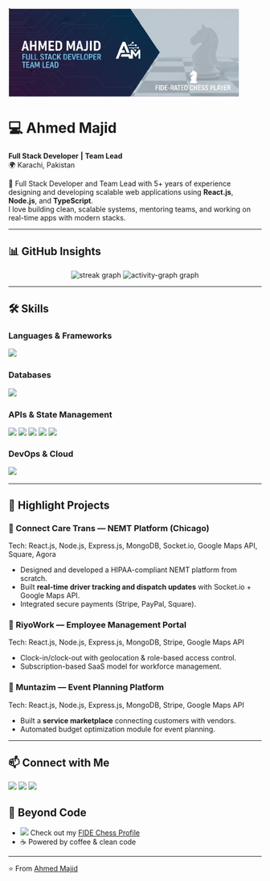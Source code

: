   <img src="https://raw.githubusercontent.com/ahmedmajidgit/ahmedmajidgit/refs/heads/main/images/cover-photo-new.png"  />


# 💻 Ahmed Majid 
**Full Stack Developer**  **|** **Team Lead**  
🌍 Karachi, Pakistan  

🚀 Full Stack Developer and Team Lead with 5+ years of experience designing and developing scalable web applications using **React.js**, **Node.js**, and **TypeScript**.  
I love building clean, scalable systems, mentoring teams, and working on real-time apps with modern stacks.  

---

## 📊 GitHub Insights
<p align="center">
  <img src="https://streak-stats.demolab.com?user=ahmedmajidgit&locale=en&mode=daily&theme=discord_old_blurple&hide_border=true&border_radius=5&order=3&card_width=800" height="150" alt="streak graph"  />
  <img src="https://github-readme-activity-graph.vercel.app/graph?username=ahmedmajidgit&radius=16&theme=react&area=true&hide_border=true&order=5" height="300" alt="activity-graph graph"  />
</p>

---

## 🛠 Skills  

### Languages & Frameworks  
<p>
<img src="https://skillicons.dev/icons?i=js,ts,python,nodejs,react,next,express,nest,tailwind,bootstrap,threejs" />
</p>

### Databases  
<p>
<img src="https://skillicons.dev/icons?i=mongodb,postgresql,mysql" />
</p>

### APIs & State Management
<p>
  <img src="https://img.shields.io/badge/REST-APIs-005571?style=for-the-badge&logo=fastapi&logoColor=white" />
  <img src="https://img.shields.io/badge/GraphQL-E10098?style=for-the-badge&logo=graphql&logoColor=white" />
  <img src="https://img.shields.io/badge/WebSockets-010101?style=for-the-badge&logo=socketdotio&logoColor=white" />
  <img src="https://img.shields.io/badge/Webhooks-FF6F00?style=for-the-badge&logo=zapier&logoColor=white" />
  <img src="https://img.shields.io/badge/Redux-764ABC?style=for-the-badge&logo=redux&logoColor=white" />
</p>

### DevOps & Cloud  
<p>
<img src="https://skillicons.dev/icons?i=git,github,aws,heroku,vercel,cloudflare,linux" />
</p>

---

## 🚀 Highlight Projects  

### 🔹 Connect Care Trans — NEMT Platform (Chicago)  
Tech: React.js, Node.js, Express.js, MongoDB, Socket.io, Google Maps API, Square, Agora  
- Designed and developed a HIPAA-compliant NEMT platform from scratch.  
- Built **real-time driver tracking and dispatch updates** with Socket.io + Google Maps API.  
- Integrated secure payments (Stripe, PayPal, Square).  

### 🔹 RiyoWork — Employee Management Portal  
Tech: React.js, Node.js, Express.js, MongoDB, Stripe, Google Maps API  
- Clock-in/clock-out with geolocation & role-based access control.  
- Subscription-based SaaS model for workforce management.  

### 🔹 Muntazim — Event Planning Platform  
Tech: React.js, Node.js, Express.js, MongoDB, Stripe, Google Maps API  
- Built a **service marketplace** connecting customers with vendors.  
- Automated budget optimization module for event planning.  

---

## 📫 Connect with Me  
<p>
  <a href="mailto:ahmedmajidgit.dev@gmail.com"><img src="https://skillicons.dev/icons?i=gmail" /></a>
  <a href="https://linkedin.com/in/ahmed-majid-software-engineer"><img src="https://skillicons.dev/icons?i=linkedin" /></a>
  <a href="https://github.com/ahmedmajidgit"><img src="https://skillicons.dev/icons?i=github" /></a>
</p>

## 🎯 Beyond Code
- <img src="https://upload.wikimedia.org/wikipedia/en/thumb/5/5b/Fidelogo.svg/220px-Fidelogo.svg.png" height="14" /> Check out my [FIDE Chess Profile](https://ratings.fide.com/profile/7820828)   
- ☕ Powered by coffee & clean code  


---
⭐️ From [Ahmed Majid](https://github.com/ahmedmajidgit)
